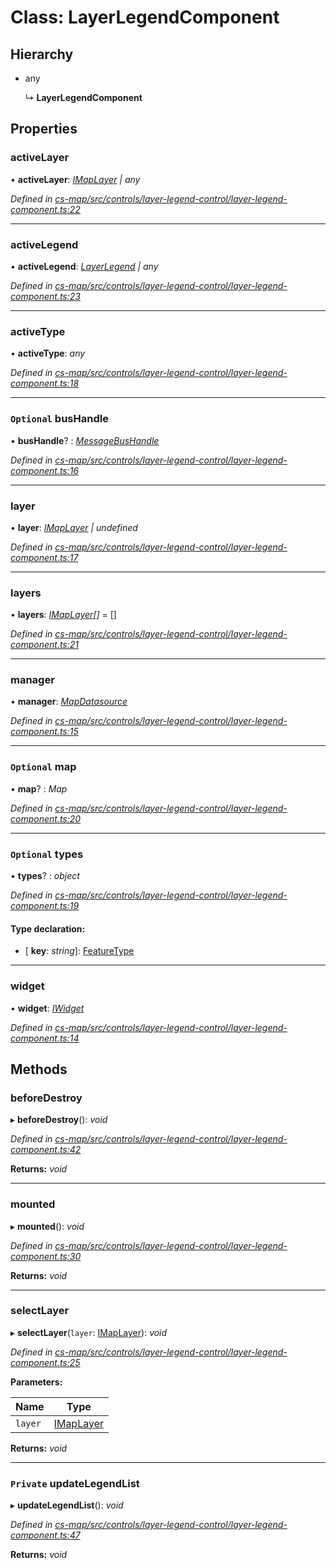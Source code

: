 # Class: LayerLegendComponent

## Hierarchy

* any

  ↳ **LayerLegendComponent**

## Properties

###  activeLayer

• **activeLayer**: *[IMapLayer](../interfaces/_cs_map_src_classes_imap_layer_.imaplayer.md) | any*

*Defined in [cs-map/src/controls/layer-legend-control/layer-legend-component.ts:22](https://github.com/RichardHovenkamp/csnext/blob/c891e154/packages/cs-map/src/controls/layer-legend-control/layer-legend-component.ts#L22)*

___

###  activeLegend

• **activeLegend**: *[LayerLegend](../interfaces/_cs_map_src_classes_layer_legend_.layerlegend.md) | any*

*Defined in [cs-map/src/controls/layer-legend-control/layer-legend-component.ts:23](https://github.com/RichardHovenkamp/csnext/blob/c891e154/packages/cs-map/src/controls/layer-legend-control/layer-legend-component.ts#L23)*

___

###  activeType

• **activeType**: *any*

*Defined in [cs-map/src/controls/layer-legend-control/layer-legend-component.ts:18](https://github.com/RichardHovenkamp/csnext/blob/c891e154/packages/cs-map/src/controls/layer-legend-control/layer-legend-component.ts#L18)*

___

### `Optional` busHandle

• **busHandle**? : *[MessageBusHandle](_cs_core_src_utils_message_bus_message_bus_handle_.messagebushandle.md)*

*Defined in [cs-map/src/controls/layer-legend-control/layer-legend-component.ts:16](https://github.com/RichardHovenkamp/csnext/blob/c891e154/packages/cs-map/src/controls/layer-legend-control/layer-legend-component.ts#L16)*

___

###  layer

• **layer**: *[IMapLayer](../interfaces/_cs_map_src_classes_imap_layer_.imaplayer.md) | undefined*

*Defined in [cs-map/src/controls/layer-legend-control/layer-legend-component.ts:17](https://github.com/RichardHovenkamp/csnext/blob/c891e154/packages/cs-map/src/controls/layer-legend-control/layer-legend-component.ts#L17)*

___

###  layers

• **layers**: *[IMapLayer](../interfaces/_cs_map_src_classes_imap_layer_.imaplayer.md)[]* =  []

*Defined in [cs-map/src/controls/layer-legend-control/layer-legend-component.ts:21](https://github.com/RichardHovenkamp/csnext/blob/c891e154/packages/cs-map/src/controls/layer-legend-control/layer-legend-component.ts#L21)*

___

###  manager

• **manager**: *[MapDatasource](_cs_map_src_datasources_map_datasource_.mapdatasource.md)*

*Defined in [cs-map/src/controls/layer-legend-control/layer-legend-component.ts:15](https://github.com/RichardHovenkamp/csnext/blob/c891e154/packages/cs-map/src/controls/layer-legend-control/layer-legend-component.ts#L15)*

___

### `Optional` map

• **map**? : *Map*

*Defined in [cs-map/src/controls/layer-legend-control/layer-legend-component.ts:20](https://github.com/RichardHovenkamp/csnext/blob/c891e154/packages/cs-map/src/controls/layer-legend-control/layer-legend-component.ts#L20)*

___

### `Optional` types

• **types**? : *object*

*Defined in [cs-map/src/controls/layer-legend-control/layer-legend-component.ts:19](https://github.com/RichardHovenkamp/csnext/blob/c891e154/packages/cs-map/src/controls/layer-legend-control/layer-legend-component.ts#L19)*

#### Type declaration:

* \[ **key**: *string*\]: [FeatureType](_cs_map_src_classes_feature_type_.featuretype.md)

___

###  widget

• **widget**: *[IWidget](../interfaces/_cs_core_src_widget_widget_.iwidget.md)*

*Defined in [cs-map/src/controls/layer-legend-control/layer-legend-component.ts:14](https://github.com/RichardHovenkamp/csnext/blob/c891e154/packages/cs-map/src/controls/layer-legend-control/layer-legend-component.ts#L14)*

## Methods

###  beforeDestroy

▸ **beforeDestroy**(): *void*

*Defined in [cs-map/src/controls/layer-legend-control/layer-legend-component.ts:42](https://github.com/RichardHovenkamp/csnext/blob/c891e154/packages/cs-map/src/controls/layer-legend-control/layer-legend-component.ts#L42)*

**Returns:** *void*

___

###  mounted

▸ **mounted**(): *void*

*Defined in [cs-map/src/controls/layer-legend-control/layer-legend-component.ts:30](https://github.com/RichardHovenkamp/csnext/blob/c891e154/packages/cs-map/src/controls/layer-legend-control/layer-legend-component.ts#L30)*

**Returns:** *void*

___

###  selectLayer

▸ **selectLayer**(`layer`: [IMapLayer](../interfaces/_cs_map_src_classes_imap_layer_.imaplayer.md)): *void*

*Defined in [cs-map/src/controls/layer-legend-control/layer-legend-component.ts:25](https://github.com/RichardHovenkamp/csnext/blob/c891e154/packages/cs-map/src/controls/layer-legend-control/layer-legend-component.ts#L25)*

**Parameters:**

Name | Type |
------ | ------ |
`layer` | [IMapLayer](../interfaces/_cs_map_src_classes_imap_layer_.imaplayer.md) |

**Returns:** *void*

___

### `Private` updateLegendList

▸ **updateLegendList**(): *void*

*Defined in [cs-map/src/controls/layer-legend-control/layer-legend-component.ts:47](https://github.com/RichardHovenkamp/csnext/blob/c891e154/packages/cs-map/src/controls/layer-legend-control/layer-legend-component.ts#L47)*

**Returns:** *void*
